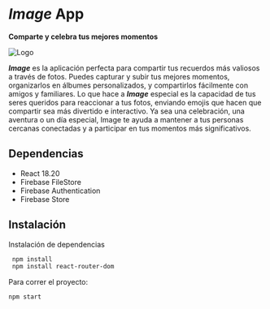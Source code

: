 

# ***Image*** App


**Comparte y celebra tus mejores momentos**


![Logo](https://image-digital-adventure.netlify.app/static/media/logoImage.a1c48fe11d8e40e2457a.png)


***Image*** es la aplicación perfecta para compartir tus recuerdos más valiosos a través de fotos. Puedes capturar y subir tus mejores momentos, organizarlos en álbumes personalizados, y compartirlos fácilmente con amigos y familiares. Lo que hace a ***Image*** especial es la capacidad de tus seres queridos para reaccionar a tus fotos, enviando emojis que hacen que compartir sea más divertido e interactivo. Ya sea una celebración, una aventura o un día especial, Image te ayuda a mantener a tus personas cercanas conectadas y a participar en tus momentos más significativos.
## Dependencias


- React 18.20
- Firebase FileStore
- Firebase Authentication
- Firebase Store




## Instalación


Instalación de dependencias


```bash
 npm install
 npm install react-router-dom
```




Para correr el proyecto:
```bash
npm start
```



